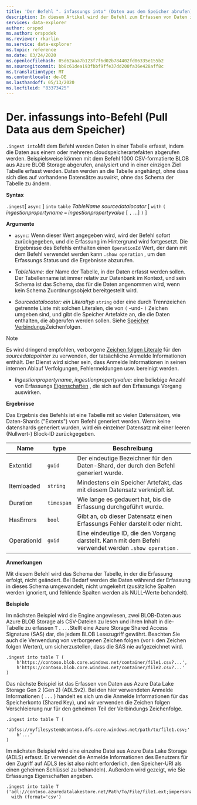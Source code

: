 ```yaml
---
title: 'Der Befehl ". infassungs into" (Daten aus dem Speicher abrufen): Azure Daten-Explorer | Microsoft-Dokumentation'
description: In diesem Artikel wird der Befehl zum Erfassen von Daten in Azure Daten-Explorer beschrieben (Pull Data from Storage).
services: data-explorer
author: orspod
ms.author: orspodek
ms.reviewer: rkarlin
ms.service: data-explorer
ms.topic: reference
ms.date: 03/24/2020
ms.openlocfilehash: 05d62aaa7b123f7f6d02b784402fd06335e155b2
ms.sourcegitcommit: bb8c61dea193fbbf9ffe37dd200fa36e428aff8c
ms.translationtype: MT
ms.contentlocale: de-DE
ms.lasthandoff: 05/13/2020
ms.locfileid: "83373425"
---
```

# <a name="the-ingest-into-command-pull-data-from-storage"></a>Der. infassungs into-Befehl (Pull Data aus dem Speicher)

`.ingest into`Mit dem Befehl werden Daten in einer Tabelle erfasst, indem die Daten aus einem oder mehreren cloudspeicherartefakten abgerufen werden.
Beispielsweise können mit dem Befehl 1000 CSV-formatierte BLOB aus Azure BLOB Storage abgerufen, analysiert und in einer einzigen Ziel Tabelle erfasst werden.
Daten werden an die Tabelle angehängt, ohne dass sich dies auf vorhandene Datensätze auswirkt, ohne das Schema der Tabelle zu ändern.

**Syntax**

`.ingest`[ `async` ] `into` `table` *TableName* *sourcedatalocator* [ `with` `(` *ingestionpropertyname* `=` *ingestionpropertyvalue* [ `,` ...] `)` ]

**Argumente**

* `async`: Wenn dieser Wert angegeben wird, wird der Befehl sofort zurückgegeben, und die Erfassung im Hintergrund wird fortgesetzt. Die Ergebnisse des Befehls enthalten einen `OperationId` Wert, der dann mit dem Befehl verwendet werden kann `.show operation` , um den Erfassungs Status und die Ergebnisse abzurufen.
  
* *TableName*: der Name der Tabelle, in der Daten erfasst werden sollen.
  Der Tabellenname ist immer relativ zur Datenbank im Kontext, und sein Schema ist das Schema, das für die Daten angenommen wird, wenn kein Schema Zuordnungsobjekt bereitgestellt wird.

* *Sourcedatalocator: ein Literaltyp* `string` oder eine durch Trennzeichen getrennte Liste mit solchen Literalen, die von `(` -und- `)` Zeichen umgeben sind, und gibt die Speicher Artefakte an, die die Daten enthalten, die abgerufen werden sollen. Siehe [Speicher Verbindungs](../../api/connection-strings/storage.md)Zeichenfolgen.

> [!NOTE]
> Es wird dringend empfohlen, verborgene [Zeichen folgen Literale](../../query/scalar-data-types/string.md#obfuscated-string-literals) für den *sourcedatapointer* zu verwenden, der tatsächliche Anmelde Informationen enthält.
> Der Dienst wird sicher sein, dass Anmelde Informationen in seinen internen Ablauf Verfolgungen, Fehlermeldungen usw. bereinigt werden.

* *Ingestionpropertyname*, *ingestionpropertyvalue*: eine beliebige Anzahl von Erfassungs [Eigenschaften](../../../ingestion-properties.md) , die sich auf den Erfassungs Vorgang auswirken.

**Ergebnisse**

Das Ergebnis des Befehls ist eine Tabelle mit so vielen Datensätzen, wie Daten-Shards ("Extents") vom Befehl generiert werden.
Wenn keine datenshards generiert wurden, wird ein einzelner Datensatz mit einer leeren (Nullwert-) Block-ID zurückgegeben.

|Name       |type      |Beschreibung                                                                |
|-----------|----------|---------------------------------------------------------------------------|
|Extentid   |`guid`    |Der eindeutige Bezeichner für den Daten-Shard, der durch den Befehl generiert wurde.|
|Itemloaded |`string`  |Mindestens ein Speicher Artefakt, das mit diesem Datensatz verknüpft ist.             |
|Duration   |`timespan`|Wie lange es gedauert hat, bis die Erfassung durchgeführt wurde.                                     |
|HasErrors  |`bool`    |Gibt an, ob dieser Datensatz einen Erfassungs Fehler darstellt oder nicht.                |
|OperationId|`guid`    |Eine eindeutige ID, die den Vorgang darstellt. Kann mit dem Befehl verwendet werden `.show operation` .|

**Anmerkungen**

Mit diesem Befehl wird das Schema der Tabelle, in der die Erfassung erfolgt, nicht geändert.
Bei Bedarf werden die Daten während der Erfassung in dieses Schema umgewandelt, nicht umgekehrt (zusätzliche Spalten werden ignoriert, und fehlende Spalten werden als NULL-Werte behandelt).

**Beispiele**

Im nächsten Beispiel wird die Engine angewiesen, zwei BLOB-Daten aus Azure BLOB Storage als CSV-Dateien zu lesen und ihren Inhalt in die-Tabelle zu erfassen `T` . `...`Stellt eine Azure Storage Shared Access Signature (SAS) dar, die jedem BLOB Lesezugriff gewährt. Beachten Sie auch die Verwendung von verborgenen Zeichen folgen (vor `h` den Zeichen folgen Werten), um sicherzustellen, dass die SAS nie aufgezeichnet wird.

```kusto
.ingest into table T (
    h'https://contoso.blob.core.windows.net/container/file1.csv?...',
    h'https://contoso.blob.core.windows.net/container/file2.csv?...'
)
```

Das nächste Beispiel ist das Erfassen von Daten aus Azure Data Lake Storage Gen 2 (Gen 2) (ADLSv2). Bei den hier verwendeten Anmelde Informationen ( `...` ) handelt es sich um die Anmelde Informationen für das Speicherkonto (Shared Key), und wir verwenden die Zeichen folgen Verschleierung nur für den geheimen Teil der Verbindungs Zeichenfolge.

```kusto
.ingest into table T (
  'abfss://myfilesystem@contoso.dfs.core.windows.net/path/to/file1.csv;'
    h'...'
)
```

Im nächsten Beispiel wird eine einzelne Datei aus Azure Data Lake Storage (ADLS) erfasst.
Er verwendet die Anmelde Informationen des Benutzers für den Zugriff auf ADLS (es ist also nicht erforderlich, den Speicher-URI als einen geheimen Schlüssel zu behandeln). Außerdem wird gezeigt, wie Sie Erfassungs Eigenschaften angeben.

```kusto
.ingest into table T ('adl://contoso.azuredatalakestore.net/Path/To/File/file1.ext;impersonate')
  with (format='csv')
```


